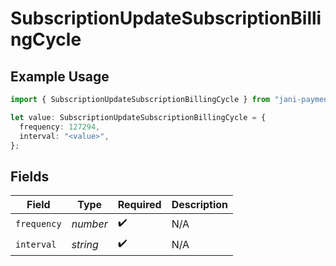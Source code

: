 # SubscriptionUpdateSubscriptionBillingCycle

## Example Usage

```typescript
import { SubscriptionUpdateSubscriptionBillingCycle } from "jani-payments/models/operations";

let value: SubscriptionUpdateSubscriptionBillingCycle = {
  frequency: 127294,
  interval: "<value>",
};
```

## Fields

| Field              | Type               | Required           | Description        |
| ------------------ | ------------------ | ------------------ | ------------------ |
| `frequency`        | *number*           | :heavy_check_mark: | N/A                |
| `interval`         | *string*           | :heavy_check_mark: | N/A                |
